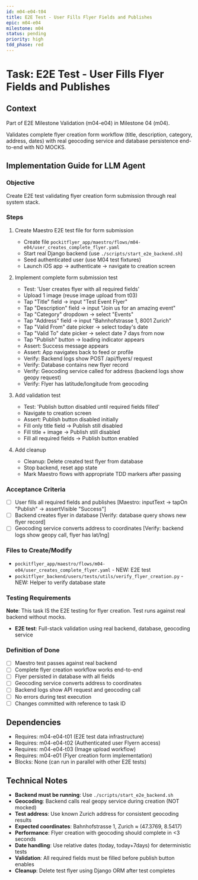 ```yaml
---
id: m04-e04-t04
title: E2E Test - User Fills Flyer Fields and Publishes
epic: m04-e04
milestone: m04
status: pending
priority: high
tdd_phase: red
---
```


# Task: E2E Test - User Fills Flyer Fields and Publishes

## Context
Part of E2E Milestone Validation (m04-e04) in Milestone 04 (m04).

Validates complete flyer creation form workflow (title, description, category, address, dates) with real geocoding service and database persistence end-to-end with NO MOCKS.

## Implementation Guide for LLM Agent

### Objective
Create E2E test validating flyer creation form submission through real system stack.

### Steps

1. Create Maestro E2E test file for form submission
   - Create file `pockitflyer_app/maestro/flows/m04-e04/user_creates_complete_flyer.yaml`
   - Start real Django backend (use `./scripts/start_e2e_backend.sh`)
   - Seed authenticated user (use M04 test fixtures)
   - Launch iOS app → authenticate → navigate to creation screen

2. Implement complete form submission test
   - Test: 'User creates flyer with all required fields'
   - Upload 1 image (reuse image upload from t03)
   - Tap "Title" field → input "Test Event Flyer"
   - Tap "Description" field → input "Join us for an amazing event"
   - Tap "Category" dropdown → select "Events"
   - Tap "Address" field → input "Bahnhofstrasse 1, 8001 Zurich"
   - Tap "Valid From" date picker → select today's date
   - Tap "Valid To" date picker → select date 7 days from now
   - Tap "Publish" button → loading indicator appears
   - Assert: Success message appears
   - Assert: App navigates back to feed or profile
   - Verify: Backend logs show POST /api/flyers/ request
   - Verify: Database contains new flyer record
   - Verify: Geocoding service called for address (backend logs show geopy request)
   - Verify: Flyer has latitude/longitude from geocoding

3. Add validation test
   - Test: 'Publish button disabled until required fields filled'
   - Navigate to creation screen
   - Assert: Publish button disabled initially
   - Fill only title field → Publish still disabled
   - Fill title + image → Publish still disabled
   - Fill all required fields → Publish button enabled

4. Add cleanup
   - Cleanup: Delete created test flyer from database
   - Stop backend, reset app state
   - Mark Maestro flows with appropriate TDD markers after passing

### Acceptance Criteria
- [ ] User fills all required fields and publishes [Maestro: inputText → tapOn "Publish" → assertVisible "Success"]
- [ ] Backend creates flyer in database [Verify: database query shows new flyer record]
- [ ] Geocoding service converts address to coordinates [Verify: backend logs show geopy call, flyer has lat/lng]

### Files to Create/Modify
- `pockitflyer_app/maestro/flows/m04-e04/user_creates_complete_flyer.yaml` - NEW: E2E test
- `pockitflyer_backend/users/tests/utils/verify_flyer_creation.py` - NEW: Helper to verify database state

### Testing Requirements
**Note**: This task IS the E2E testing for flyer creation. Test runs against real backend without mocks.

- **E2E test**: Full-stack validation using real backend, database, geocoding service

### Definition of Done
- [ ] Maestro test passes against real backend
- [ ] Complete flyer creation workflow works end-to-end
- [ ] Flyer persisted in database with all fields
- [ ] Geocoding service converts address to coordinates
- [ ] Backend logs show API request and geocoding call
- [ ] No errors during test execution
- [ ] Changes committed with reference to task ID

## Dependencies
- Requires: m04-e04-t01 (E2E test data infrastructure)
- Requires: m04-e04-t02 (Authenticated user Flyern access)
- Requires: m04-e04-t03 (Image upload workflow)
- Requires: m04-e01 (Flyer creation form implementation)
- Blocks: None (can run in parallel with other E2E tests)

## Technical Notes
- **Backend must be running**: Use `./scripts/start_e2e_backend.sh`
- **Geocoding**: Backend calls real geopy service during creation (NOT mocked)
- **Test address**: Use known Zurich address for consistent geocoding results
- **Expected coordinates**: Bahnhofstrasse 1, Zurich ≈ (47.3769, 8.5417)
- **Performance**: Flyer creation with geocoding should complete in <3 seconds
- **Date handling**: Use relative dates (today, today+7days) for deterministic tests
- **Validation**: All required fields must be filled before publish button enables
- **Cleanup**: Delete test flyer using Django ORM after test completes
